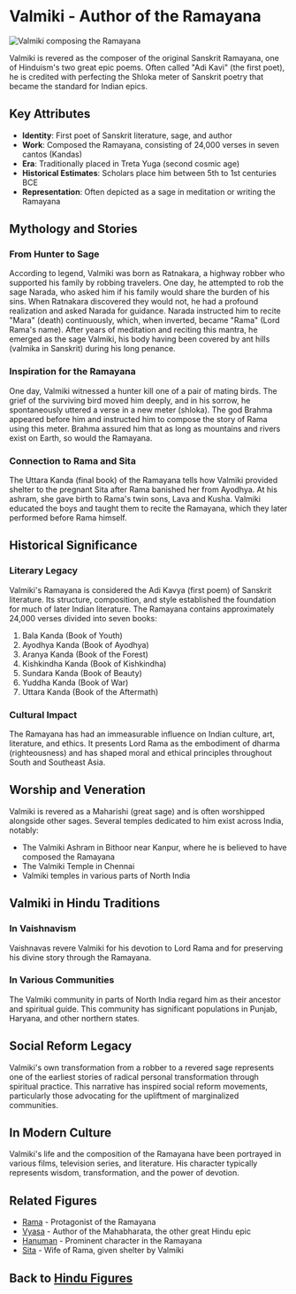# Valmiki - Author of the Ramayana

![Valmiki composing the Ramayana](valmiki_writing.jpg)

Valmiki is revered as the composer of the original Sanskrit Ramayana, one of Hinduism's two great epic poems. Often called "Adi Kavi" (the first poet), he is credited with perfecting the Shloka meter of Sanskrit poetry that became the standard for Indian epics.

## Key Attributes

- **Identity**: First poet of Sanskrit literature, sage, and author
- **Work**: Composed the Ramayana, consisting of 24,000 verses in seven cantos (Kandas)
- **Era**: Traditionally placed in Treta Yuga (second cosmic age)
- **Historical Estimates**: Scholars place him between 5th to 1st centuries BCE
- **Representation**: Often depicted as a sage in meditation or writing the Ramayana

## Mythology and Stories

### From Hunter to Sage

According to legend, Valmiki was born as Ratnakara, a highway robber who supported his family by robbing travelers. One day, he attempted to rob the sage Narada, who asked him if his family would share the burden of his sins. When Ratnakara discovered they would not, he had a profound realization and asked Narada for guidance. Narada instructed him to recite "Mara" (death) continuously, which, when inverted, became "Rama" (Lord Rama's name). After years of meditation and reciting this mantra, he emerged as the sage Valmiki, his body having been covered by ant hills (valmika in Sanskrit) during his long penance.

### Inspiration for the Ramayana

One day, Valmiki witnessed a hunter kill one of a pair of mating birds. The grief of the surviving bird moved him deeply, and in his sorrow, he spontaneously uttered a verse in a new meter (shloka). The god Brahma appeared before him and instructed him to compose the story of Rama using this meter. Brahma assured him that as long as mountains and rivers exist on Earth, so would the Ramayana.

### Connection to Rama and Sita

The Uttara Kanda (final book) of the Ramayana tells how Valmiki provided shelter to the pregnant Sita after Rama banished her from Ayodhya. At his ashram, she gave birth to Rama's twin sons, Lava and Kusha. Valmiki educated the boys and taught them to recite the Ramayana, which they later performed before Rama himself.

## Historical Significance

### Literary Legacy

Valmiki's Ramayana is considered the Adi Kavya (first poem) of Sanskrit literature. Its structure, composition, and style established the foundation for much of later Indian literature. The Ramayana contains approximately 24,000 verses divided into seven books:

1. Bala Kanda (Book of Youth)
2. Ayodhya Kanda (Book of Ayodhya)
3. Aranya Kanda (Book of the Forest)
4. Kishkindha Kanda (Book of Kishkindha)
5. Sundara Kanda (Book of Beauty)
6. Yuddha Kanda (Book of War)
7. Uttara Kanda (Book of the Aftermath)

### Cultural Impact

The Ramayana has had an immeasurable influence on Indian culture, art, literature, and ethics. It presents Lord Rama as the embodiment of dharma (righteousness) and has shaped moral and ethical principles throughout South and Southeast Asia.

## Worship and Veneration

Valmiki is revered as a Maharishi (great sage) and is often worshipped alongside other sages. Several temples dedicated to him exist across India, notably:

- The Valmiki Ashram in Bithoor near Kanpur, where he is believed to have composed the Ramayana
- The Valmiki Temple in Chennai
- Valmiki temples in various parts of North India

## Valmiki in Hindu Traditions

### In Vaishnavism

Vaishnavas revere Valmiki for his devotion to Lord Rama and for preserving his divine story through the Ramayana.

### In Various Communities

The Valmiki community in parts of North India regard him as their ancestor and spiritual guide. This community has significant populations in Punjab, Haryana, and other northern states.

## Social Reform Legacy

Valmiki's own transformation from a robber to a revered sage represents one of the earliest stories of radical personal transformation through spiritual practice. This narrative has inspired social reform movements, particularly those advocating for the upliftment of marginalized communities.

## In Modern Culture

Valmiki's life and the composition of the Ramayana have been portrayed in various films, television series, and literature. His character typically represents wisdom, transformation, and the power of devotion.

## Related Figures

- [Rama](./rama.md) - Protagonist of the Ramayana
- [Vyasa](./vyasa.md) - Author of the Mahabharata, the other great Hindu epic
- [Hanuman](./hanuman.md) - Prominent character in the Ramayana
- [Sita](./sita.md) - Wife of Rama, given shelter by Valmiki

## Back to [Hindu Figures](./README.md)
